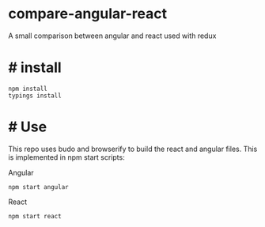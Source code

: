 # compare-angular-react
A small comparison between angular and react used with redux

# # install

    npm install
    typings install

# # Use

This repo uses budo and browserify to build the react and angular files.
This is implemented in npm start scripts:

Angular

    npm start angular

React

    npm start react
